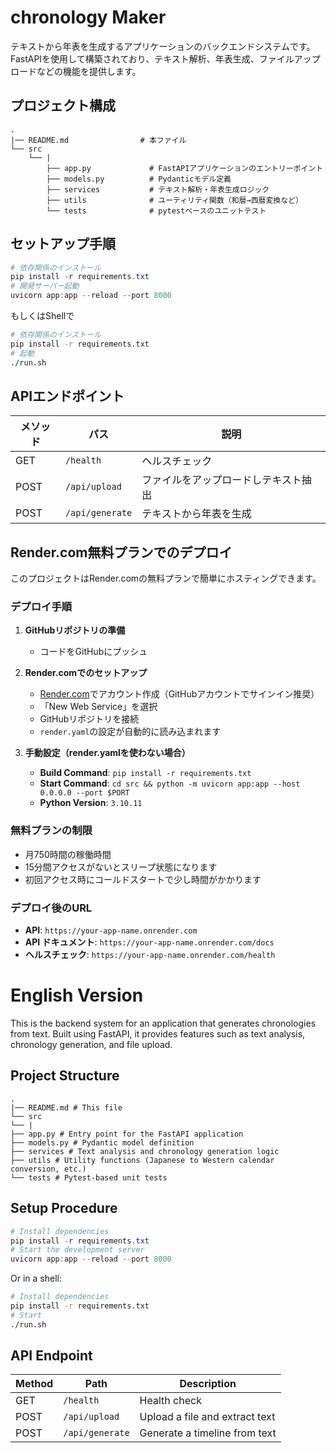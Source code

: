 # chronology Maker

テキストから年表を生成するアプリケーションのバックエンドシステムです。FastAPIを使用して構築されており、テキスト解析、年表生成、ファイルアップロードなどの機能を提供します。

## プロジェクト構成

```
.
|── README.md                # 本ファイル
└── src
    └── |
        ├── app.py             # FastAPIアプリケーションのエントリーポイント
        ├── models.py          # Pydanticモデル定義
        ├── services           # テキスト解析・年表生成ロジック
        ├── utils              # ユーティリティ関数（和暦→西暦変換など）
        └── tests              # pytestベースのユニットテスト
```
## セットアップ手順

```powershell
# 依存関係のインストール
pip install -r requirements.txt
# 開発サーバー起動
uvicorn app:app --reload --port 8000
```
もしくはShellで
```bash
# 依存関係のインストール
pip install -r requirements.txt
# 起動
./run.sh
```
## APIエンドポイント

| メソッド | パス           | 説明                         |
|----------|----------------|------------------------------|
| GET      | `/health`      | ヘルスチェック               |
| POST     | `/api/upload`  | ファイルをアップロードしテキスト抽出 |
| POST     | `/api/generate`| テキストから年表を生成       |

## Render.com無料プランでのデプロイ

このプロジェクトはRender.comの無料プランで簡単にホスティングできます。

### デプロイ手順

1. **GitHubリポジトリの準備**
   - コードをGitHubにプッシュ

2. **Render.comでのセットアップ**
   - [Render.com](https://render.com)でアカウント作成（GitHubアカウントでサインイン推奨）
   - 「New Web Service」を選択
   - GitHubリポジトリを接続
   - `render.yaml`の設定が自動的に読み込まれます

3. **手動設定（render.yamlを使わない場合）**
   - **Build Command**: `pip install -r requirements.txt`
   - **Start Command**: `cd src && python -m uvicorn app:app --host 0.0.0.0 --port $PORT`
   - **Python Version**: `3.10.11`

### 無料プランの制限
- 月750時間の稼働時間
- 15分間アクセスがないとスリープ状態になります
- 初回アクセス時にコールドスタートで少し時間がかかります

### デプロイ後のURL
- **API**: `https://your-app-name.onrender.com`
- **API ドキュメント**: `https://your-app-name.onrender.com/docs`
- **ヘルスチェック**: `https://your-app-name.onrender.com/health`

# English Version
This is the backend system for an application that generates chronologies from text. Built using FastAPI, it provides features such as text analysis, chronology generation, and file upload.

## Project Structure

```
.
|── README.md # This file
└── src
└── |
├── app.py # Entry point for the FastAPI application
├── models.py # Pydantic model definition
├── services # Text analysis and chronology generation logic
├── utils # Utility functions (Japanese to Western calendar conversion, etc.)
└── tests # Pytest-based unit tests
```
## Setup Procedure

```powershell
# Install dependencies
pip install -r requirements.txt
# Start the development server
uvicorn app:app --reload --port 8000
```
Or in a shell:
```bash
# Install dependencies
pip install -r requirements.txt
# Start
./run.sh
```
## API Endpoint

| Method | Path | Description |
|----------|----------------|------------------------------|
| GET | `/health` | Health check |
| POST | `/api/upload` | Upload a file and extract text |
| POST | `/api/generate` | Generate a timeline from text |